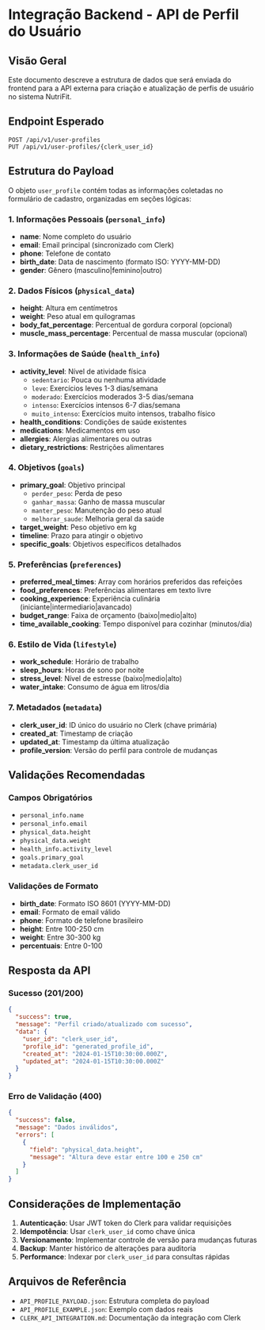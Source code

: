 # Integração Backend - API de Perfil do Usuário

## Visão Geral

Este documento descreve a estrutura de dados que será enviada do frontend para a API externa para criação e atualização de perfis de usuário no sistema NutriFit.

## Endpoint Esperado

```
POST /api/v1/user-profiles
PUT /api/v1/user-profiles/{clerk_user_id}
```

## Estrutura do Payload

O objeto `user_profile` contém todas as informações coletadas no formulário de cadastro, organizadas em seções lógicas:

### 1. Informações Pessoais (`personal_info`)
- **name**: Nome completo do usuário
- **email**: Email principal (sincronizado com Clerk)
- **phone**: Telefone de contato
- **birth_date**: Data de nascimento (formato ISO: YYYY-MM-DD)
- **gender**: Gênero (masculino|feminino|outro)

### 2. Dados Físicos (`physical_data`)
- **height**: Altura em centímetros
- **weight**: Peso atual em quilogramas
- **body_fat_percentage**: Percentual de gordura corporal (opcional)
- **muscle_mass_percentage**: Percentual de massa muscular (opcional)

### 3. Informações de Saúde (`health_info`)
- **activity_level**: Nível de atividade física
  - `sedentario`: Pouca ou nenhuma atividade
  - `leve`: Exercícios leves 1-3 dias/semana
  - `moderado`: Exercícios moderados 3-5 dias/semana
  - `intenso`: Exercícios intensos 6-7 dias/semana
  - `muito_intenso`: Exercícios muito intensos, trabalho físico
- **health_conditions**: Condições de saúde existentes
- **medications**: Medicamentos em uso
- **allergies**: Alergias alimentares ou outras
- **dietary_restrictions**: Restrições alimentares

### 4. Objetivos (`goals`)
- **primary_goal**: Objetivo principal
  - `perder_peso`: Perda de peso
  - `ganhar_massa`: Ganho de massa muscular
  - `manter_peso`: Manutenção do peso atual
  - `melhorar_saude`: Melhoria geral da saúde
- **target_weight**: Peso objetivo em kg
- **timeline**: Prazo para atingir o objetivo
- **specific_goals**: Objetivos específicos detalhados

### 5. Preferências (`preferences`)
- **preferred_meal_times**: Array com horários preferidos das refeições
- **food_preferences**: Preferências alimentares em texto livre
- **cooking_experience**: Experiência culinária (iniciante|intermediario|avancado)
- **budget_range**: Faixa de orçamento (baixo|medio|alto)
- **time_available_cooking**: Tempo disponível para cozinhar (minutos/dia)

### 6. Estilo de Vida (`lifestyle`)
- **work_schedule**: Horário de trabalho
- **sleep_hours**: Horas de sono por noite
- **stress_level**: Nível de estresse (baixo|medio|alto)
- **water_intake**: Consumo de água em litros/dia

### 7. Metadados (`metadata`)
- **clerk_user_id**: ID único do usuário no Clerk (chave primária)
- **created_at**: Timestamp de criação
- **updated_at**: Timestamp da última atualização
- **profile_version**: Versão do perfil para controle de mudanças

## Validações Recomendadas

### Campos Obrigatórios
- `personal_info.name`
- `personal_info.email`
- `physical_data.height`
- `physical_data.weight`
- `health_info.activity_level`
- `goals.primary_goal`
- `metadata.clerk_user_id`

### Validações de Formato
- **birth_date**: Formato ISO 8601 (YYYY-MM-DD)
- **email**: Formato de email válido
- **phone**: Formato de telefone brasileiro
- **height**: Entre 100-250 cm
- **weight**: Entre 30-300 kg
- **percentuais**: Entre 0-100

## Resposta da API

### Sucesso (201/200)
```json
{
  "success": true,
  "message": "Perfil criado/atualizado com sucesso",
  "data": {
    "user_id": "clerk_user_id",
    "profile_id": "generated_profile_id",
    "created_at": "2024-01-15T10:30:00.000Z",
    "updated_at": "2024-01-15T10:30:00.000Z"
  }
}
```

### Erro de Validação (400)
```json
{
  "success": false,
  "message": "Dados inválidos",
  "errors": [
    {
      "field": "physical_data.height",
      "message": "Altura deve estar entre 100 e 250 cm"
    }
  ]
}
```

## Considerações de Implementação

1. **Autenticação**: Usar JWT token do Clerk para validar requisições
2. **Idempotência**: Usar `clerk_user_id` como chave única
3. **Versionamento**: Implementar controle de versão para mudanças futuras
4. **Backup**: Manter histórico de alterações para auditoria
5. **Performance**: Indexar por `clerk_user_id` para consultas rápidas

## Arquivos de Referência

- `API_PROFILE_PAYLOAD.json`: Estrutura completa do payload
- `API_PROFILE_EXAMPLE.json`: Exemplo com dados reais
- `CLERK_API_INTEGRATION.md`: Documentação da integração com Clerk